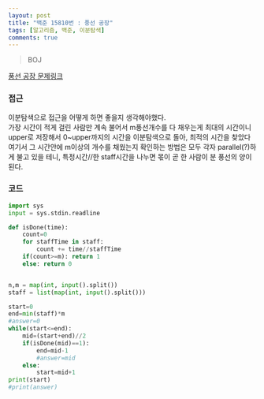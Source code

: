 ```yaml
---
layout: post
title: "백준 15810번 : 풍선 공장"
tags: [알고리즘, 백준, 이분탐색]
comments: true
---
```


> BOJ  

[풍선 공장 문제링크](https://www.acmicpc.net/problem/15810)  

### 접근  
이분탐색으로 접근을 어떻게 하면 좋을지 생각해야했다.  
가장 시간이 적게 걸린 사람만 계속 불어서 m풍선개수를 다 채우는게 최대의 시간이니 upper로 저장해서 0~upper까지의 시간을 이분탐색으로 돌아, 최적의 시간을 찾았다  
여기서 그 시간안에 m이상의 개수를 채웠는지 확인하는 방법은 모두 각자 parallel(?)하게 불고 있을 테니, 특정시간//한 staff시간을 나누면 몫이 곧 한 사람이 분 풍선의 양이 된다.  


### 코드  
```python
import sys
input = sys.stdin.readline

def isDone(time):
    count=0
    for staffTime in staff:
        count += time//staffTime
    if(count>=m): return 1
    else: return 0


n,m = map(int, input().split())
staff = list(map(int, input().split()))

start=0
end=min(staff)*m
#answer=0
while(start<=end):
    mid=(start+end)//2
    if(isDone(mid)==1):
        end=mid-1
        #answer=mid
    else:
        start=mid+1
print(start)
#print(answer)
```
